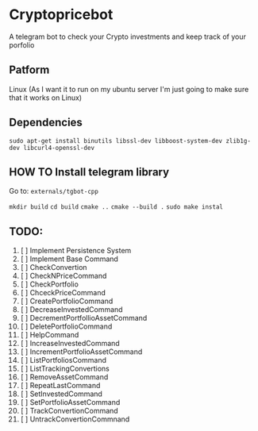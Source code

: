 # Cryptopricebot
A telegram bot to check your Crypto investments and keep track of your porfolio

## Patform

Linux (As I want it to run on my ubuntu server I'm just going to make sure that it works on Linux)

## Dependencies 

```sudo apt-get install binutils libssl-dev libboost-system-dev zlib1g-dev libcurl4-openssl-dev```

## HOW TO Install telegram library
Go to:
```externals/tgbot-cpp ```

```mkdir build```
```cd build```
```cmake ..```
```cmake --build .```
```sudo make instal```

## TODO:

1) [ ] Implement Persistence System
2) [ ] Implement Base Command
3) [ ] CheckConvertion
4) [ ] CheckNPriceCommand
5) [ ] CheckPortfolio
6) [ ] ChceckPriceCommand
7) [ ] CreatePortfolioCommand
8) [ ] DecreaseInvestedCommand
9) [ ] DecrementPortfollioAssetCommand
10) [ ] DeletePortfolioCommand
11) [ ] HelpCommand
12) [ ] IncreaseInvestedCommand
13) [ ] IncrementPortfolioAssetCommand
14) [ ] ListPortfoliosCommand
15) [ ] ListTrackingConvertions
16) [ ] RemoveAssetCommand
17) [ ] RepeatLastCommand
18) [ ] SetInvestedCommand
19) [ ] SetPortfolioAssetCommand
20) [ ] TrackConvertionCommand
21) [ ] UntrackConvertionCommnand
